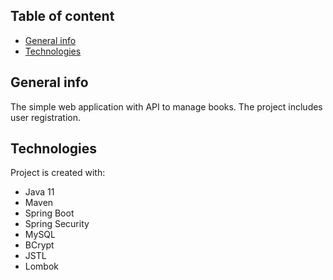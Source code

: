 ## Table of content
* [General info](#general-info)
* [Technologies](#technologies)

## General info
The simple web application with API to manage books. The project includes user registration.
	
## Technologies
Project is created with:
* Java 11
* Maven
* Spring Boot
* Spring Security
* MySQL
* BCrypt
* JSTL
* Lombok
